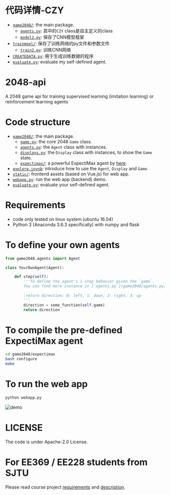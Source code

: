 # 代码详情-CZY
* [`game2048/`](game2048/): the main package.
   * [`agents.py`](game2048/agents.py): 其中的`CZY` class是自主定义的class
   * [`model2.py`](game2048/model2.py): 保存了CNN模型框架
* [`trainmoel/`](trainmodel/): 保存了训练网络的py文件和参数文件
   * [`train2.py`](trainmodel/train2.py): 训练CNN网络
* [`CREATEDATA.py`](CREATEDATA.py): 用于生成训练数据的程序
* [`evaluate.py`](evaluate.py): evaluate my self-defined agent.





# 2048-api
A 2048 game api for training supervised learning (imitation learning) or reinforcement learning agents

# Code structure
* [`game2048/`](game2048/): the main package.
    * [`game.py`](game2048/game.py): the core 2048 `Game` class.
    * [`agents.py`](game2048/agents.py): the `Agent` class with instances.
    * [`displays.py`](game2048/displays.py): the `Display` class with instances, to show the `Game` state.
    * [`expectimax/`](game2048/expectimax): a powerful ExpectiMax agent by [here](https://github.com/nneonneo/2048-ai).
* [`explore.ipynb`](explore.ipynb): introduce how to use the `Agent`, `Display` and `Game`.
* [`static/`](static/): frontend assets (based on Vue.js) for web app.
* [`webapp.py`](webapp.py): run the web app (backend) demo.
* [`evaluate.py`](evaluate.py): evaluate your self-defined agent.

# Requirements
* code only tested on linux system (ubuntu 16.04)
* Python 3 (Anaconda 3.6.3 specifically) with numpy and flask

# To define your own agents
```python
from game2048.agents import Agent

class YourOwnAgent(Agent):

    def step(self):
        '''To define the agent's 1-step behavior given the `game`.
        You can find more instance in [`agents.py`](game2048/agents.py).
        
        :return direction: 0: left, 1: down, 2: right, 3: up
        '''
        direction = some_function(self.game)
        return direction

```

# To compile the pre-defined ExpectiMax agent

```bash
cd game2048/expectimax
bash configure
make
```

# To run the web app
```bash
python webapp.py
```
![demo](preview2048.gif)

# LICENSE
The code is under Apache-2.0 License.

# For EE369 / EE228 students from SJTU
Please read course project [requirements](EE369.md) and [description](https://docs.qq.com/slide/DS05hVGVFY1BuRVp5). 
